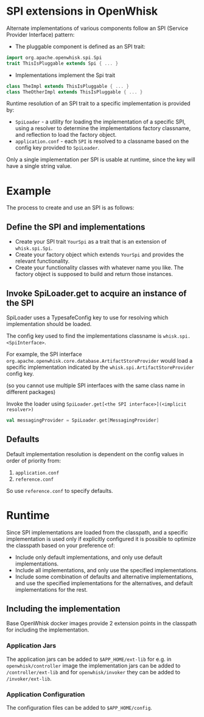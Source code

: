 <!--
#
# Licensed to the Apache Software Foundation (ASF) under one or more
# contributor license agreements.  See the NOTICE file distributed with
# this work for additional information regarding copyright ownership.
# The ASF licenses this file to You under the Apache License, Version 2.0
# (the "License"); you may not use this file except in compliance with
# the License.  You may obtain a copy of the License at
#
#     http://www.apache.org/licenses/LICENSE-2.0
#
# Unless required by applicable law or agreed to in writing, software
# distributed under the License is distributed on an "AS IS" BASIS,
# WITHOUT WARRANTIES OR CONDITIONS OF ANY KIND, either express or implied.
# See the License for the specific language governing permissions and
# limitations under the License.
#
-->

# SPI extensions in OpenWhisk

Alternate implementations of various components follow an SPI (Service Provider
Interface) pattern:

- The pluggable component is defined as an SPI trait:

```scala
import org.apache.openwhisk.spi.Spi
trait ThisIsPluggable extends Spi { ... }
```

- Implementations implement the Spi trait

```scala
class TheImpl extends ThisIsPluggable { ... }
class TheOtherImpl extends ThisIsPluggable { ... }
```

Runtime resolution of an SPI trait to a specific implementation is provided by:

- `SpiLoader` - a utility for loading the implementation of a specific SPI,
  using a resolver to determine the implementations factory classname, and
  reflection to load the factory object.
- `application.conf` - each `SPI` is resolved to a classname based on the config
  key provided to `SpiLoader`.

Only a single implementation per SPI is usable at runtime, since the key will
have a single string value.

# Example

The process to create and use an SPI is as follows:

## Define the SPI and implementations

- Create your SPI trait `YourSpi` as a trait that is an extension of
  `whisk.spi.Spi`.
- Create your factory object which extends `YourSpi` and provides the relevant
  functionality.
- Create your functionality classes with whatever name you like. The factory
  object is supposed to build and return those instances.

## Invoke SpiLoader.get to acquire an instance of the SPI

SpiLoader uses a TypesafeConfig key to use for resolving which implementation
should be loaded.

The config key used to find the implementations classname is
`whisk.spi.<SpiInterface>`.

For example, the SPI interface
`org.apache.openwhisk.core.database.ArtifactStoreProvider` would load a specific
implementation indicated by the `whisk.spi.ArtifactStoreProvider` config key.

(so you cannot use multiple SPI interfaces with the same class name in different
packages)

Invoke the loader using
`SpiLoader.get[<the SPI interface>](<implicit resolver>)`

```scala
val messagingProvider = SpiLoader.get[MessagingProvider]
```

## Defaults

Default implementation resolution is dependent on the config values in order of
priority from:

1. `application.conf`
2. `reference.conf`

So use `reference.conf` to specify defaults.

# Runtime

Since SPI implementations are loaded from the classpath, and a specific
implementation is used only if explicitly configured it is possible to optimize
the classpath based on your preference of:

- Include only default implementations, and only use default implementations.
- Include all implementations, and only use the specified implementations.
- Include some combination of defaults and alternative implementations, and use
  the specified implementations for the alternatives, and default
  implementations for the rest.

## Including the implementation

Base OpenWhisk docker images provide 2 extension points in the classpath for
including the implementation.

### Application Jars

The application jars can be added to `$APP_HOME/ext-lib` for e.g. in
`openwhisk/controller` image the implementation jars can be added to
`/controller/ext-lib` and for `openwhisk/invoker` they can be added to
`/invoker/ext-lib`.

### Application Configuration

The configuration files can be added to `$APP_HOME/config`.
